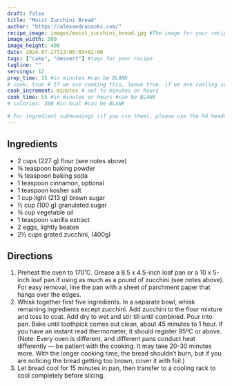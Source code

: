 ```yaml
---
draft: false
title: "Moist Zucchini Bread"
author: "https://alexandracooks.com/"
recipe_image: images/moist_zucchini_bread.jpg #The image for your recipe
image_width: 500
image_height: 400
date: 2024-07-27T22:05:03+02:00
tags: ["cake", "dessert"] #tags for your recipe
tagline: ""
servings: 12
prep_time: 15 #in minutes #can be BLANK
# cook: true # If we are cooking this, leave true, if we are cooling set to false
cook_increment: minutes # set to minutes or hours
cook_time: 55 #in minutes or hours #can be BLANK
# calories: 300 #in kcal #can be BLANK

# For ingredient subheadings (if you use them), please use the h4 header.  For print view I have those elements targeted
---
```



## Ingredients

- 2 cups (227 g) flour (see notes above)
- ¾ teaspoon baking powder
- ¾ teaspoon baking soda
- 1 teaspoon cinnamon, optional
- 1 teaspoon kosher salt
- 1 cup light (213 g) brown sugar
- ½ cup (100 g) granulated sugar
- ¾ cup vegetable oil
- 1 teaspoon vanilla extract
- 2 eggs, lightly beaten
- 2½ cups grated zucchini, (400g)

## Directions

1. Preheat the oven to 170˚C. Grease a 8.5 x 4.5-inch loaf pan or a 10 x 5-inch loaf pan if using as much as a pound of zucchini (see notes above). For easy removal, line the pan with a sheet of parchment paper that hangs over the edges. 
2. Whisk together first five ingredients. In a separate bowl, whisk remaining ingredients except zucchini. Add zucchini to the flour mixture and toss to coat. Add dry to wet and stir till until combined. Pour into pan. Bake until toothpick comes out clean, about 45 minutes to 1 hour. If you have an instant read thermometer, it should register 95ºC or above. (Note: Every oven is different, and different pans conduct heat differently —  be patient with the cooking. It may take 20-30 minutes more. With the longer cooking time, the bread shouldn’t burn, but if you are noticing the bread getting too brown, cover it with foil.)
3. Let bread cool for 15 minutes in pan, then transfer to a cooling rack to cool completely before slicing. 